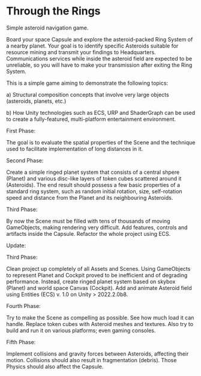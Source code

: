 # Through the Rings
Simple asteroid navigation game.

Board your space Capsule and explore the asteroid-packed Ring System of a nearby planet. Your goal is to identify specific Asteroids suitable for resource mining and transmit your findings to Headquarters. Communications services while inside the asteroid field are expected to be unreliable, so you will have to make your transmission after exiting the Ring System. 

This is a simple game aiming to demonstrate the following topics:

a) Structural composition concepts that involve very large objects (asteroids, planets, etc.) 

b) How Unity technologies such as ECS, URP and ShaderGraph can be used to create a fully-featured, multi-platform entertainment environment.


First Phase:

The goal is to evaluate the spatial properties of the Scene and the technique used to facilitate implementation of long distances in it. 

Second Phase:

Create a simple ringed planet system that consists of a central shpere (Planet) and various disc-like layers of token cubes scattered around it (Asteroids).
The end result should possess a few basic properties of a standard ring system, such as random initial rotation, size, self-rotation speed and distance from the Planet and its neighbouring Asteroids.

Third Phase:

By now the Scene must be filled with tens of thousands of moving GameObjects, making rendering very difficult. Add features, controls and artifacts inside the Capsule. Refactor the whole project using ECS. 

Update:

Third Phase: 

Clean project up completely of all Assets and Scenes. Using GameObjects to represent Planet and Cockpit proved to be inefficient and of degrading performance. Instead, create ringed planet system based on skybox (Planet) and world space Canvas (Cockpit). Add and animate Asteroid field using Entities (ECS) v. 1.0 on Unity > 2022.2.0b8. 

Fourth Phase:

Try to make the Scene as compelling as possible. See how much load it can handle. Replace token cubes with Asteroid meshes and textures. Also try to build and run it on various platforms; even gaming consoles. 

Fifth Phase:

Implement collisions and gravity forces between Asteroids, affecting their motion. Collisions should also result in fragmentation (debris). Those Physics should also affect the Capsule. 


